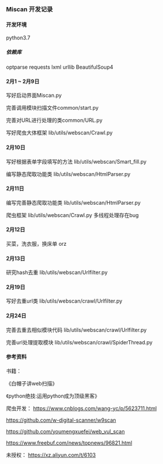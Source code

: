 ### Miscan 开发记录

#### 开发环境
python3.7
##### 依赖库
optparse
requests
lxml
urllib
BeautifulSoup4

#### 2月1 ~ 2月9日
写好启动界面Miscan.py

完善调用模块扫描文件common/start.py

完善对URL进行处理的类common/URL.py

写好爬虫大体框架 lib/utils/webscan/Crawl.py

#### 2月10日
写好根据表单字段填写的方法 lib/utils/webscan/Smart_fill.py

编写静态爬取功能类 lib/utils/webscan/HtmlParser.py

#### 2月11日
编写完善静态爬取功能类 lib/utils/webscan/HtmlParser.py

爬虫框架 lib/utils/webscan/Crawl.py 多线程处理存在bug

#### 2月12日
买菜，洗衣服，换床单 orz

#### 2月13日
研究hash去重 lib/utils/webscan/Urlfilter.py

#### 2月19日
写好去重url类 lib/utils/webscan/crawl/Urlfilter.py


#### 2月24日
完善去重去相似模块代码 lib/utils/webscan/crawl/Urlfilter.py

完善url处理提取模块 lib/utils/webscan/crawl/SpiderThread.py

#### 参考资料
书籍：

《白帽子讲web扫描》

《python绝技:运用python成为顶级黑客》

爬虫开发：
https://www.cnblogs.com/wang-yc/p/5623711.html

https://github.com/w-digital-scanner/w9scan

https://github.com/youmengxuefei/web_vul_scan

https://www.freebuf.com/news/topnews/96821.html


未授权：
https://xz.aliyun.com/t/6103
